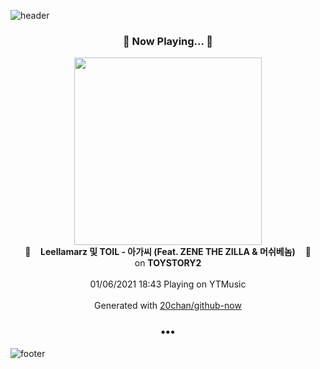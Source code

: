![header](https://capsule-render.vercel.app/api?type=wave&height=170&section=header&text=Hi.%20I'm%20SHIFT&fontColor=090707&fontAlignX=45&fontAlignY=65&fontSize=100)

<h3 align="center">🎵 Now Playing... 🎵</h3>
<p align="center">
  <a href="https://music.youtube.com/channel/UCoV8L_tyJqZoRh51f-2ylhQ">
    <img width="300" src="https://lh3.googleusercontent.com/LwcaDfp5oit0Zm83Mn4omWR6ynGjHojyQLyq_RLN3qwwZwMf21N8BTOQT_khHLRvQJN6yFvAWOAwBSU">
  </a>
  <br>
  🎵&nbsp&nbsp&nbsp <b>Leellamarz 및 TOIL - 아가씨 (Feat. ZENE THE ZILLA & 머쉬베놈)</b> &nbsp&nbsp&nbsp🎵
  <br>
  on <b>TOYSTORY2</b>
  
  <br />
  <br />
  01/06/2021 18:43 Playing on YTMusic
  <br />
  <br />
  Generated with <a href="https://github.com/20chan/github-now">20chan/github-now</a>
</p>

<h3 align="center">•••</h3>

![footer](https://capsule-render.vercel.app/api?type=wave&height=150&section=footer)
